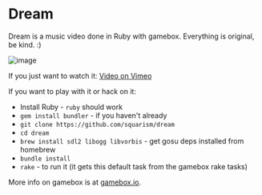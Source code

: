 # Dream

Dream is a music video done in Ruby with gamebox.  Everything is original, be kind.  :)

![image](https://raw.githubusercontent.com/squarism/dream/images/images/dream_02.png)

If you just want to watch it: [Video on Vimeo](https://vimeo.com/116836454)

If you want to play with it or hack on it:

* Install Ruby - `ruby` should work
* `gem install bundler` - if you haven't already
* `git clone https://github.com/squarism/dream`
* `cd dream`
* `brew install sdl2 libogg libvorbis` - get gosu deps installed from homebrew 
* `bundle install`
* `rake` - to run it (it gets this default task from the gamebox rake tasks)

More info on gamebox is at [gamebox.io](http://gamebox.io).
